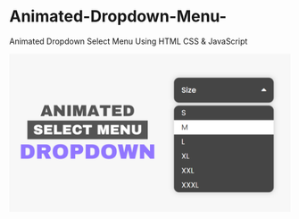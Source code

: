 # Animated-Dropdown-Menu-
Animated Dropdown Select Menu Using HTML CSS &amp; JavaScript

![Screenshot](Miniatura.png)
